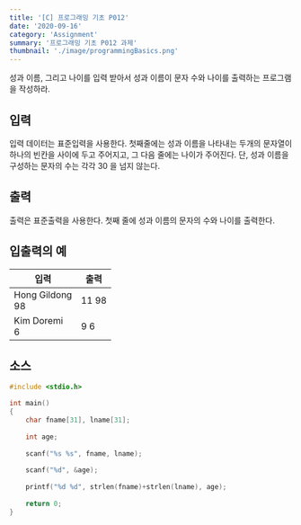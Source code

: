 ```yaml
---
title: '[C] 프로그래밍 기초 P012'
date: '2020-09-16'
category: 'Assignment'
summary: '프로그래밍 기초 P012 과제'
thumbnail: './image/programmingBasics.png'
---
```

성과 이름, 그리고 나이를 입력 받아서 성과 이름이 문자 수와 나이를 출력하는 프로그램을 작성하라.

## 입력
입력 데이터는 표준입력을 사용한다. 첫째줄에는 성과 이름을 나타내는 두개의 문자열이 하나의 빈칸을 사이에 두고 주어지고, 그 다음 줄에는 나이가 주어진다. 단, 성과 이름을 구성하는 문자의 수는 각각 30 을 넘지 않는다.


## 출력
출력은 표준출력을 사용한다. 첫째 줄에 성과 이름의 문자의 수와 나이를 출력한다.



## 입출력의 예

|입력|출력|
|---|---|
|Hong Gildong<br>98|11 98|
|Kim Doremi<br>6|9 6|

## 소스

```c
#include <stdio.h>

int main()
{
	char fname[31], lname[31];
	
	int age;
	
	scanf("%s %s", fname, lname);
	
	scanf("%d", &age);
	
	printf("%d %d", strlen(fname)+strlen(lname), age);
	
	return 0;
}
```